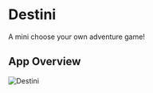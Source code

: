 # Destini

A mini choose your own adventure game!

## App Overview

![Destini](https://user-images.githubusercontent.com/81986017/180858322-71f7566c-50bc-4859-b3fc-2d6cc2d2c6dc.svg)
